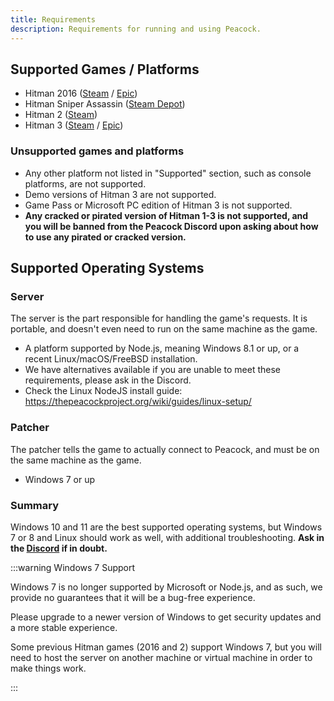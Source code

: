 ```yaml
---
title: Requirements
description: Requirements for running and using Peacock.
---
```


## Supported Games / Platforms

-   Hitman 2016 ([Steam](https://store.steampowered.com/app/236870/HITMAN/) / [Epic](https://www.epicgames.com/store/en-US/p/hitman))
-   Hitman Sniper Assassin ([Steam Depot](https://steamdb.info/app/783780/))
-   Hitman 2 ([Steam](https://store.steampowered.com/app/863550/HITMAN_2/))
-   Hitman 3 ([Steam](https://store.steampowered.com/app/1659040/HITMAN_3/) / [Epic](https://www.epicgames.com/store/en-US/p/hitman-3))

### Unsupported games and platforms

-   Any other platform not listed in "Supported" section, such as console platforms, are not supported.
-   Demo versions of Hitman 3 are not supported.
-   Game Pass or Microsoft PC edition of Hitman 3 is not supported.
-   **Any cracked or pirated version of Hitman 1-3 is not supported, and you will be banned from the Peacock Discord upon asking about how to use any pirated or cracked version.**

## Supported Operating Systems

### Server

The server is the part responsible for handling the game's requests. It is portable, and doesn't even need to run on the same machine as the game.

-   A platform supported by Node.js, meaning Windows 8.1 or up, or a recent Linux/macOS/FreeBSD installation.
-   We have alternatives available if you are unable to meet these requirements, please ask in the Discord.
-   Check the Linux NodeJS install guide: https://thepeacockproject.org/wiki/guides/linux-setup/

### Patcher

The patcher tells the game to actually connect to Peacock, and must be on the same machine as the game.

-   Windows 7 or up

### Summary

Windows 10 and 11 are the best supported operating systems, but Windows 7 or 8 and Linux should work as well, with additional troubleshooting. **Ask in the [Discord](https://thepeacockproject.org/discord) if in doubt.**

:::warning Windows 7 Support

Windows 7 is no longer supported by Microsoft or Node.js, and as such, we provide no guarantees that it will be a bug-free experience.

Please upgrade to a newer version of Windows to get security updates and a more stable experience.

Some previous Hitman games (2016 and 2) support Windows 7, but you will need to host the server on another machine or virtual machine in order to make things work.

:::

